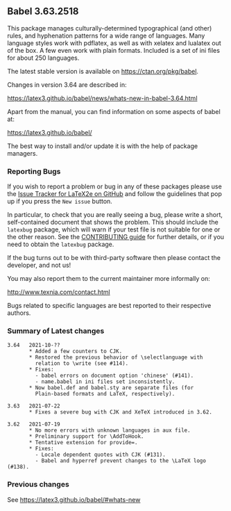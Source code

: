 ## Babel 3.63.2518

This package manages culturally-determined typographical (and other)
rules, and hyphenation patterns for a wide range of languages. Many
language styles work with pdflatex, as well as with xelatex and
lualatex out of the box. A few even work with plain formats. Included
is a set of ini files for about 250 languages.

The latest stable version is available on <https://ctan.org/pkg/babel>.

Changes in version 3.64 are described in:

https://latex3.github.io/babel/news/whats-new-in-babel-3.64.html

Apart from the manual, you can find information on some aspects of babel at:

https://latex3.github.io/babel/

The best way to install and/or update it is with the help of package
managers.

### Reporting Bugs

If you wish to report a problem or bug in any of these packages please
use the
[Issue Tracker for LaTeX2e on GitHub](https://github.com/latex3/babel/issues)
and follow the guidelines that pop up if you press the `New issue`
button.

In particular, to check that you are really seeing a bug, please write
a short, self-contained document that shows the problem. This should
include the `latexbug` package, which will warn if your test file is
not suitable for one or the other reason. See the
[CONTRIBUTING guide](https://github.com/latex3/latex2e/blob/master/CONTRIBUTING.md)
for further details, or if you need to obtain the `latexbug` package.

If the bug turns out to be with third-party software then please
contact the developer, and not us!

You may also report them to the current maintainer more informally on:

   http://www.texnia.com/contact.html

Bugs related to specific languages are best reported to their
respective authors.

### Summary of Latest changes
```
3.64   2021-10-??
       * Added a few counters to CJK.
       * Restored the previous behavior of \selectlanguage with
         relation to \write (see #114).
       * Fixes:
         - babel errors on document option 'chinese' (#141).
         - name.babel in ini files set inconsistently.
       * Now babel.def and babel.sty are separate files (for
         Plain-based formats and LaTeX, respectively).
         
3.63   2021-07-22
       * Fixes a severe bug with CJK and XeTeX introduced in 3.62.
       
3.62   2021-07-19
       * No more errors with unknown languages in aux file.
       * Preliminary support for \AddToHook.
       * Tentative extension for provide=.
       * Fixes:
         - Locale dependent quotes with CJK (#131).
         - Babel and hyperref prevent changes to the \LaTeX logo (#138).
```

### Previous changes

See https://latex3.github.io/babel/#whats-new
